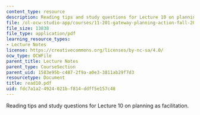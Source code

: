 ```yaml
---
content_type: resource
description: Reading tips and study questions for Lecture 10 on planning as facilitation.
file: /ol-ocw-studio-app/courses/11-201-gateway-planning-action-fall-2007/fdc7a1a24924021bf814ddff5e157c48_read10.pdf
file_size: 13838
file_type: application/pdf
learning_resource_types:
- Lecture Notes
license: https://creativecommons.org/licenses/by-nc-sa/4.0/
ocw_type: OCWFile
parent_title: Lecture Notes
parent_type: CourseSection
parent_uid: 1583e95b-c487-2f9a-a0e3-3811ab29f7d3
resourcetype: Document
title: read10.pdf
uid: fdc7a1a2-4924-021b-f814-ddff5e157c48
---
```

Reading tips and study questions for Lecture 10 on planning as facilitation.